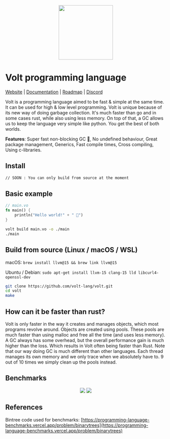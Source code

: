 
<div align="center">
<p>
    <img width="170" src="https://raw.githubusercontent.com/volt-lang/volt/master/misc/logo.png">
</p>
</div>

# Volt programming language

[Website](https://voltx.dev) | [Documentation](https://github.com/volt-lang/volt/blob/main/docs/README.md) | [Roadmap](https://github.com/volt-lang/volt/blob/main/ROADMAP.md) | [Discord](https://discord.gg/RwEGqdSERA)


Volt is a programming language aimed to be fast & simple at the same time. It can be used for high & low level programming. Volt is unique because of its new way of doing garbage collection. It's much faster than go and in some cases rust, while also using less memory. On top of that, a GC allows us to keep the language very simple like python. You get the best of both worlds.

**Features**: Super fast non-blocking GC 🙌, No undefined behaviour, Great package management, Generics, Fast compile times, Cross compiling, Using c-libraries.

## Install

```sh
// SOON : You can only build from source at the moment
```

## Basic example

```rust
// main.vo
fn main() {
    println("Hello world!" + " 🎉")
}
```

```sh
volt build main.vo -o ./main
./main
```

## Build from source (Linux / macOS / WSL)

macOS: `brew install llvm@15 && brew link llvm@15`

Ubuntu / Debian: `sudo apt-get install llvm-15 clang-15 lld libcurl4-openssl-dev`

```bash
git clone https://github.com/volt-lang/volt.git
cd volt
make
```

## How can it be faster than rust?

Volt is only faster in the way it creates and manages objects, which most programs revolve around. Objects are created using pools. These pools are much faster than using malloc and free all the time (and uses less memory). A GC always has some overhead, but the overall performance gain is much higher than the loss. Which results in Volt often being faster than Rust. Note that our way doing GC is much different than other languages. Each thread manages its own memory and we only trace when we absolutely have to. 9 out of 10 times we simply clean up the pools instead.

## Benchmarks

<div align="center"><p>
    <img src="https://raw.githubusercontent.com/volt-lang/volt/master/misc/volt-bintree.png">
    <img src="https://raw.githubusercontent.com/volt-lang/volt/master/misc/volt-http.png">
</p></div>


## References

Bintree code used for benchmarks: [https://programming-language-benchmarks.vercel.app/problem/binarytrees](https://programming-language-benchmarks.vercel.app/problem/binarytrees)
